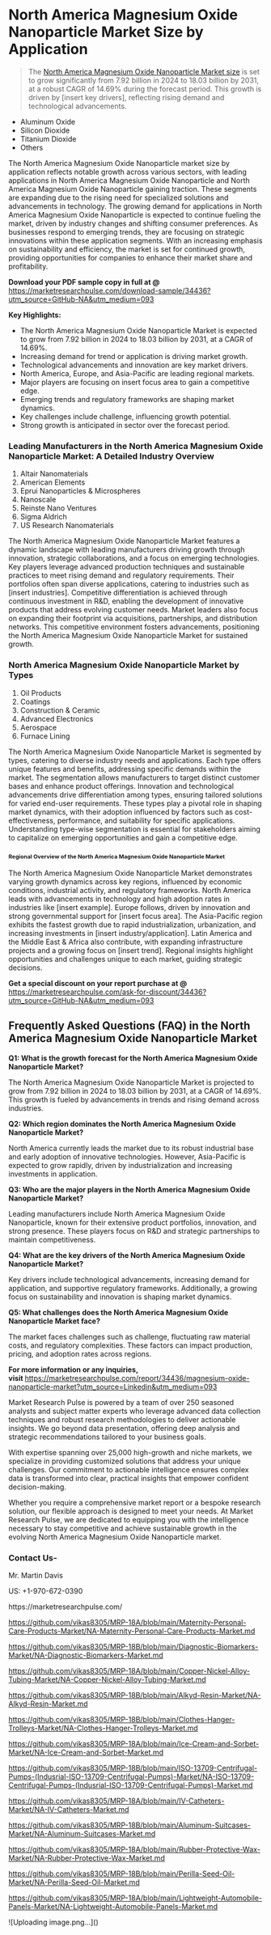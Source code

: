 <h1>North America Magnesium Oxide Nanoparticle Market&nbsp;Size by Application</h1><blockquote><p>The <a href="https://marketresearchpulse.com/download-sample/34436?utm_source=GitHub-NA&amp;utm_medium=093">North America Magnesium Oxide Nanoparticle Market size</a> is set to grow significantly from 7.92 billion in 2024 to 18.03 billion by 2031, at a robust CAGR of 14.69% during the forecast period. This growth is driven by [insert key drivers], reflecting rising demand and technological advancements.</p></blockquote><ul><li>Aluminum Oxide<li> Silicon Dioxide<li> Titanium Dioxide<li> Others</li></ul><p>The North America Magnesium Oxide Nanoparticle market size by application reflects notable growth across various sectors, with leading applications in North America Magnesium Oxide Nanoparticle and North America Magnesium Oxide Nanoparticle gaining traction. These segments are expanding due to the rising need for specialized solutions and advancements in technology. The growing demand for applications in North America Magnesium Oxide Nanoparticle is expected to continue fueling the market, driven by industry changes and shifting consumer preferences. As businesses respond to emerging trends, they are focusing on strategic innovations within these application segments. With an increasing emphasis on sustainability and efficiency, the market is set for continued growth, providing opportunities for companies to enhance their market share and profitability.</p><p><strong>Download your PDF sample copy in full at @ </strong><a href="https://marketresearchpulse.com/download-sample/34436?utm_source=GitHub-NA&amp;utm_medium=093">https://marketresearchpulse.com/download-sample/34436?utm_source=GitHub-NA&amp;utm_medium=093</a></p><p><strong>Key Highlights: </strong></p><ul><li>The North America Magnesium Oxide Nanoparticle Market is expected to grow from 7.92 billion in 2024 to 18.03 billion by 2031, at a CAGR of 14.69%.</li><li>Increasing demand for trend or application is driving market growth.</li><li>Technological advancements and innovation are key market drivers.</li><li>North America, Europe, and Asia-Pacific are leading regional markets.</li><li>Major players are focusing on insert focus area to gain a competitive edge.</li><li>Emerging trends and regulatory frameworks are shaping market dynamics.</li><li>Key challenges include challenge, influencing growth potential.</li><li>Strong growth is anticipated in sector over the forecast period.</li></ul><h3>Leading Manufacturers in the North America Magnesium Oxide Nanoparticle Market: A Detailed Industry Overview</h3><ol><li>Altair Nanomaterials</li><li>American Elements</li><li>Eprui Nanoparticles & Microspheres</li><li>Nanoscale</li><li>Reinste Nano Ventures</li><li>Sigma Aldrich</li><li>US Research Nanomaterials</li></ol><div class="flex max-w-full flex-col flex-grow"><div class="min-h-8 text-message flex w-full flex-col items-end gap-2 whitespace-normal break-words [.text-message+&amp;]:mt-5" dir="auto" data-message-author-role="assistant" data-message-id="fd8432e4-4910-450d-b182-61b7bfb0a01f" data-message-model-slug="gpt-4o"><div class="flex w-full flex-col gap-1 empty:hidden first:pt-[3px]"><div class="markdown prose w-full break-words dark:prose-invert light"><p>The North America Magnesium Oxide Nanoparticle Market features a dynamic landscape with leading manufacturers driving growth through innovation, strategic collaborations, and a focus on emerging technologies. Key players leverage advanced production techniques and sustainable practices to meet rising demand and regulatory requirements. Their portfolios often span diverse applications, catering to industries such as [insert industries]. Competitive differentiation is achieved through continuous investment in R&amp;D, enabling the development of innovative products that address evolving customer needs. Market leaders also focus on expanding their footprint via acquisitions, partnerships, and distribution networks. This competitive environment fosters advancements, positioning the North America Magnesium Oxide Nanoparticle Market for sustained growth.</p></div></div></div></div><h3>North America Magnesium Oxide Nanoparticle Market by Types</h3><ol><li>Oil Products<li> Coatings<li> Construction & Ceramic<li> Advanced Electronics<li> Aerospace<li> Furnace Lining</li></ol><div class="flex max-w-full flex-col flex-grow"><div class="min-h-8 text-message flex w-full flex-col items-end gap-2 whitespace-normal break-words [.text-message+&amp;]:mt-5" dir="auto" data-message-author-role="assistant" data-message-id="084470be-0bb7-4664-bddf-5156b4f41249" data-message-model-slug="gpt-4o-mini"><div class="flex w-full flex-col gap-1 empty:hidden first:pt-[3px]"><div class="markdown prose w-full break-words dark:prose-invert light"><p>The North America Magnesium Oxide Nanoparticle Market is segmented by types, catering to diverse industry needs and applications. Each type offers unique features and benefits, addressing specific demands within the market. The segmentation allows manufacturers to target distinct customer bases and enhance product offerings. Innovation and technological advancements drive differentiation among types, ensuring tailored solutions for varied end-user requirements. These types play a pivotal role in shaping market dynamics, with their adoption influenced by factors such as cost-effectiveness, performance, and suitability for specific applications. Understanding type-wise segmentation is essential for stakeholders aiming to capitalize on emerging opportunities and gain a competitive edge.</p></div></div></div></div><h3><span style="font-size: 11px;">Regional Overview of the North America Magnesium Oxide Nanoparticle Market</span></h3><div class="flex max-w-full flex-col flex-grow"><div class="min-h-8 text-message flex w-full flex-col items-end gap-2 whitespace-normal break-words [.text-message+&amp;]:mt-5" dir="auto" data-message-author-role="assistant" data-message-id="e9038762-ce64-4e30-91c9-9bd413514231" data-message-model-slug="gpt-4o-mini"><div class="flex w-full flex-col gap-1 empty:hidden first:pt-[3px]"><div class="markdown prose w-full break-words dark:prose-invert light"><p>The North America Magnesium Oxide Nanoparticle Market demonstrates varying growth dynamics across key regions, influenced by economic conditions, industrial activity, and regulatory frameworks. North America leads with advancements in technology and high adoption rates in industries like [insert example]. Europe follows, driven by innovation and strong governmental support for [insert focus area]. The Asia-Pacific region exhibits the fastest growth due to rapid industrialization, urbanization, and increasing investments in [insert industry/application]. Latin America and the Middle East &amp; Africa also contribute, with expanding infrastructure projects and a growing focus on [insert trend]. Regional insights highlight opportunities and challenges unique to each market, guiding strategic decisions.</p></div></div></div></div><p><strong>Get a special discount on your report purchase at @ </strong><a href="https://marketresearchpulse.com/ask-for-discount/34436?utm_source=GitHub-NA&amp;utm_medium=093">https://marketresearchpulse.com/ask-for-discount/34436?utm_source=GitHub-NA&amp;utm_medium=093</a></p><h2>Frequently Asked Questions (FAQ) in the North America Magnesium Oxide Nanoparticle Market</h2><p><strong>Q1: What is the growth forecast for the North America Magnesium Oxide Nanoparticle Market?</strong></p><p>The North America Magnesium Oxide Nanoparticle Market is projected to grow from 7.92 billion in 2024 to 18.03 billion by 2031, at a CAGR of 14.69%. This growth is fueled by advancements in trends and rising demand across industries.</p><p><strong>Q2: Which region dominates the North America Magnesium Oxide Nanoparticle Market?</strong></p><p>North America currently leads the market due to its robust industrial base and early adoption of innovative technologies. However, Asia-Pacific is expected to grow rapidly, driven by industrialization and increasing investments in application.</p><p><strong>Q3: Who are the major players in the North America Magnesium Oxide Nanoparticle Market?</strong></p><p>Leading manufacturers include North America Magnesium Oxide Nanoparticle, known for their extensive product portfolios, innovation, and strong presence. These players focus on R&amp;D and strategic partnerships to maintain competitiveness.</p><p><strong>Q4: What are the key drivers of the North America Magnesium Oxide Nanoparticle Market?</strong></p><p>Key drivers include technological advancements, increasing demand for application, and supportive regulatory frameworks. Additionally, a growing focus on sustainability and innovation is shaping market dynamics.</p><p><strong>Q5: What challenges does the North America Magnesium Oxide Nanoparticle Market face?</strong></p><p>The market faces challenges such as challenge, fluctuating raw material costs, and regulatory complexities. These factors can impact production, pricing, and adoption rates across regions.</p><p><strong>For more information or any inquiries, visit&nbsp;</strong><a href="https://marketresearchpulse.com/report/34436/magnesium-oxide-nanoparticle-market?utm_source=Linkedin&utm_medium=093">https://marketresearchpulse.com/report/34436/magnesium-oxide-nanoparticle-market?utm_source=Linkedin&utm_medium=093</a></p><p>Market Research Pulse is powered by a team of over 250 seasoned analysts and subject matter experts who leverage advanced data collection techniques and robust research methodologies to deliver actionable insights. We go beyond data presentation, offering deep analysis and strategic recommendations tailored to your business goals.</p><p>With expertise spanning over 25,000 high-growth and niche markets, we specialize in providing customized solutions that address your unique challenges. Our commitment to actionable intelligence ensures complex data is transformed into clear, practical insights that empower confident decision-making.</p><p>Whether you require a comprehensive market report or a bespoke research solution, our flexible approach is designed to meet your needs. At Market Research Pulse, we are dedicated to equipping you with the intelligence necessary to stay competitive and achieve sustainable growth in the evolving North America Magnesium Oxide Nanoparticle market.</p><h3><strong>Contact Us-</strong></h3><p>Mr. Martin Davis</p><p>US: +1-970-672-0390</p><p>https://marketresearchpulse.com/</p><p><a href="https://github.com/vikas8305/MRP-18A/blob/main/Maternity-Personal-Care-Products-Market/NA-Maternity-Personal-Care-Products-Market.md">https://github.com/vikas8305/MRP-18A/blob/main/Maternity-Personal-Care-Products-Market/NA-Maternity-Personal-Care-Products-Market.md</a></p><p><a href="https://github.com/vikas8305/MRP-18B/blob/main/Diagnostic-Biomarkers-Market/NA-Diagnostic-Biomarkers-Market.md">https://github.com/vikas8305/MRP-18B/blob/main/Diagnostic-Biomarkers-Market/NA-Diagnostic-Biomarkers-Market.md</a></p><p><a href="https://github.com/vikas8305/MRP-18A/blob/main/Copper-Nickel-Alloy-Tubing-Market/NA-Copper-Nickel-Alloy-Tubing-Market.md">https://github.com/vikas8305/MRP-18A/blob/main/Copper-Nickel-Alloy-Tubing-Market/NA-Copper-Nickel-Alloy-Tubing-Market.md</a></p><p><a href="https://github.com/vikas8305/MRP-18B/blob/main/Alkyd-Resin-Market/NA-Alkyd-Resin-Market.md">https://github.com/vikas8305/MRP-18B/blob/main/Alkyd-Resin-Market/NA-Alkyd-Resin-Market.md</a></p><p><a href="https://github.com/vikas8305/MRP-18B/blob/main/Clothes-Hanger-Trolleys-Market/NA-Clothes-Hanger-Trolleys-Market.md">https://github.com/vikas8305/MRP-18B/blob/main/Clothes-Hanger-Trolleys-Market/NA-Clothes-Hanger-Trolleys-Market.md</a></p><p><a href="https://github.com/vikas8305/MRP-18A/blob/main/Ice-Cream-and-Sorbet-Market/NA-Ice-Cream-and-Sorbet-Market.md">https://github.com/vikas8305/MRP-18A/blob/main/Ice-Cream-and-Sorbet-Market/NA-Ice-Cream-and-Sorbet-Market.md</a></p><p><a href="https://github.com/vikas8305/MRP-18B/blob/main/ISO-13709-Centrifugal-Pumps-(Indusrial-ISO-13709-Centrifugal-Pumps)-Market/NA-ISO-13709-Centrifugal-Pumps-(Indusrial-ISO-13709-Centrifugal-Pumps)-Market.md">https://github.com/vikas8305/MRP-18B/blob/main/ISO-13709-Centrifugal-Pumps-(Indusrial-ISO-13709-Centrifugal-Pumps)-Market/NA-ISO-13709-Centrifugal-Pumps-(Indusrial-ISO-13709-Centrifugal-Pumps)-Market.md</a></p><p><a href="https://github.com/vikas8305/MRP-18A/blob/main/IV-Catheters-Market/NA-IV-Catheters-Market.md">https://github.com/vikas8305/MRP-18A/blob/main/IV-Catheters-Market/NA-IV-Catheters-Market.md</a></p><p><a href="https://github.com/vikas8305/MRP-18B/blob/main/Aluminum-Suitcases-Market/NA-Aluminum-Suitcases-Market.md">https://github.com/vikas8305/MRP-18B/blob/main/Aluminum-Suitcases-Market/NA-Aluminum-Suitcases-Market.md</a></p><p><a href="https://github.com/vikas8305/MRP-18A/blob/main/Rubber-Protective-Wax-Market/NA-Rubber-Protective-Wax-Market.md">https://github.com/vikas8305/MRP-18A/blob/main/Rubber-Protective-Wax-Market/NA-Rubber-Protective-Wax-Market.md</a></p><p><a href="https://github.com/vikas8305/MRP-18B/blob/main/Perilla-Seed-Oil-Market/NA-Perilla-Seed-Oil-Market.md">https://github.com/vikas8305/MRP-18B/blob/main/Perilla-Seed-Oil-Market/NA-Perilla-Seed-Oil-Market.md</a></p><p><a href="https://github.com/vikas8305/MRP-18A/blob/main/Lightweight-Automobile-Panels-Market/NA-Lightweight-Automobile-Panels-Market.md">https://github.com/vikas8305/MRP-18A/blob/main/Lightweight-Automobile-Panels-Market/NA-Lightweight-Automobile-Panels-Market.md</a></p>
![Uploading image.png…]()
